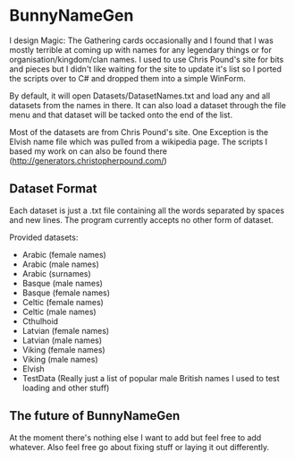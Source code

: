 BunnyNameGen
============

I design Magic: The Gathering cards occasionally and I found that I was mostly terrible at coming up with names 
for any legendary things or for organisation/kingdom/clan names. I used to use Chris Pound's site for bits and 
pieces but I didn't like waiting for the site to update it's list so I ported the scripts over to C# and dropped 
them into a simple WinForm.

By default, it will open Datasets/DatasetNames.txt and load any and all datasets from the names in there. It can 
also load a dataset through the file menu and that dataset will be tacked onto the end of the list.

Most of the datasets are from Chris Pound's site. One Exception is the Elvish name file which was pulled from a 
wikipedia page. The scripts I based my work on can also be found there (http://generators.christopherpound.com/)

Dataset Format
--------------

Each dataset is just a .txt file containing all the words separated by spaces and new lines. The program currently 
accepts no other form of dataset.

Provided datasets:

- Arabic (female names)
- Arabic (male names)
- Arabic (surnames)
- Basque (male names)
- Basque (female names)
- Celtic (female names)
- Celtic (male names)
- Cthulhoid
- Latvian (female names)
- Latvian (male names)
- Viking (female names)
- Viking (male names)
- Elvish
- TestData (Really just a list of popular male British names I used to test loading and other stuff)

The future of BunnyNameGen
--------------------------

At the moment there's nothing else I want to add but feel free to add whatever. Also feel free go about fixing stuff 
or laying it out differently.
